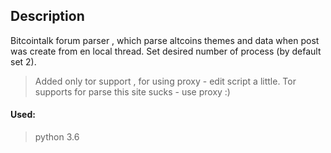 ## Description

Bitcointalk forum parser , which parse altcoins themes and data when post was create from en local thread. Set desired number of process (by default set 2). 

> Added only tor support , for using proxy - edit script a little. Tor supports for parse this site sucks - use proxy :)

#### Used:
> python 3.6

